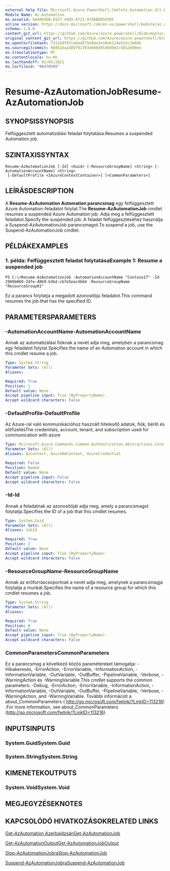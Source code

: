 ```yaml
---
external help file: Microsoft.Azure.PowerShell.Cmdlets.Automation.dll-Help.xml
Module Name: Az.Automation
ms.assetid: 9400E9EB-E927-44D5-8722-9706BDD92FD5
online version: https://docs.microsoft.com/en-us/powershell/module/az.automation/resume-azautomationjob
schema: 2.0.0
content_git_url: https://github.com/Azure/azure-powershell/blob/master/src/Automation/Automation/help/Resume-AzAutomationJob.md
original_content_git_url: https://github.com/Azure/azure-powershell/blob/master/src/Automation/Automation/help/Resume-AzAutomationJob.md
ms.openlocfilehash: 731a2df87ce6ad575e9aa3e10eb124e52ec1b60b
ms.sourcegitcommit: 68451baa389791703e666d95469602c5652609ee
ms.translationtype: MT
ms.contentlocale: hu-HU
ms.lasthandoff: 01/05/2021
ms.locfileid: "98478509"
---
```

# <span data-ttu-id="ca2c1-101">Resume-AzAutomationJob</span><span class="sxs-lookup"><span data-stu-id="ca2c1-101">Resume-AzAutomationJob</span></span>

## <span data-ttu-id="ca2c1-102">SYNOPSIS</span><span class="sxs-lookup"><span data-stu-id="ca2c1-102">SYNOPSIS</span></span>
<span data-ttu-id="ca2c1-103">Felfüggesztett automatizálási feladat folytatása.</span><span class="sxs-lookup"><span data-stu-id="ca2c1-103">Resumes a suspended Automation job.</span></span>

## <span data-ttu-id="ca2c1-104">SZINTAXIS</span><span class="sxs-lookup"><span data-stu-id="ca2c1-104">SYNTAX</span></span>

```
Resume-AzAutomationJob [-Id] <Guid> [-ResourceGroupName] <String> [-AutomationAccountName] <String>
 [-DefaultProfile <IAzureContextContainer>] [<CommonParameters>]
```

## <span data-ttu-id="ca2c1-105">LEÍRÁS</span><span class="sxs-lookup"><span data-stu-id="ca2c1-105">DESCRIPTION</span></span>
<span data-ttu-id="ca2c1-106">A **Resume-AzAutomation Automation parancsmag** egy felfüggesztett Azure Automation-feladatot folytat.</span><span class="sxs-lookup"><span data-stu-id="ca2c1-106">The **Resume-AzAutomationJob** cmdlet resumes a suspended Azure Automation job.</span></span>
<span data-ttu-id="ca2c1-107">Adja meg a felfüggesztett feladatot.</span><span class="sxs-lookup"><span data-stu-id="ca2c1-107">Specify the suspended job.</span></span>
<span data-ttu-id="ca2c1-108">A feladat felfüggesztéséhez használja a Suspend-AzAutomationJob parancsmagot.</span><span class="sxs-lookup"><span data-stu-id="ca2c1-108">To suspend a job, use the Suspend-AzAutomationJob cmdlet.</span></span>

## <span data-ttu-id="ca2c1-109">PÉLDÁK</span><span class="sxs-lookup"><span data-stu-id="ca2c1-109">EXAMPLES</span></span>

### <span data-ttu-id="ca2c1-110">1. példa: Felfüggesztett feladat folytatása</span><span class="sxs-lookup"><span data-stu-id="ca2c1-110">Example 1: Resume a suspended job</span></span>
```
PS C:\>Resume-AzAutomationJob -AutomationAccountName "Contoso17" -Id 2989b069-24fe-40b9-b3bd-cb7e5eac4b64 -ResourceGroupName "ResourceGroup01"
```

<span data-ttu-id="ca2c1-111">Ez a parancs folytatja a megadott azonosítójú feladatot.</span><span class="sxs-lookup"><span data-stu-id="ca2c1-111">This command resumes the job that has the specified ID.</span></span>

## <span data-ttu-id="ca2c1-112">PARAMETERS</span><span class="sxs-lookup"><span data-stu-id="ca2c1-112">PARAMETERS</span></span>

### <span data-ttu-id="ca2c1-113">-AutomationAccountName</span><span class="sxs-lookup"><span data-stu-id="ca2c1-113">-AutomationAccountName</span></span>
<span data-ttu-id="ca2c1-114">Annak az automatizálási fióknak a nevét adja meg, amelyben a parancsmag egy feladatot folytat.</span><span class="sxs-lookup"><span data-stu-id="ca2c1-114">Specifies the name of an Automation account in which this cmdlet resume a job.</span></span>

```yaml
Type: System.String
Parameter Sets: (All)
Aliases:

Required: True
Position: 1
Default value: None
Accept pipeline input: True (ByPropertyName)
Accept wildcard characters: False
```

### <span data-ttu-id="ca2c1-115">-DefaultProfile</span><span class="sxs-lookup"><span data-stu-id="ca2c1-115">-DefaultProfile</span></span>
<span data-ttu-id="ca2c1-116">Az Azure-ral való kommunikációhoz használt hitelesítő adatok, fiók, bérlő és előfizetés</span><span class="sxs-lookup"><span data-stu-id="ca2c1-116">The credentials, account, tenant, and subscription used for communication with azure</span></span>

```yaml
Type: Microsoft.Azure.Commands.Common.Authentication.Abstractions.Core.IAzureContextContainer
Parameter Sets: (All)
Aliases: AzContext, AzureRmContext, AzureCredential

Required: False
Position: Named
Default value: None
Accept pipeline input: False
Accept wildcard characters: False
```

### <span data-ttu-id="ca2c1-117">-Id</span><span class="sxs-lookup"><span data-stu-id="ca2c1-117">-Id</span></span>
<span data-ttu-id="ca2c1-118">Annak a feladatnak az azonosítóját adja meg, amely a parancsmagot folytatja.</span><span class="sxs-lookup"><span data-stu-id="ca2c1-118">Specifies the ID of a job that this cmdlet resumes.</span></span>

```yaml
Type: System.Guid
Parameter Sets: (All)
Aliases: JobId

Required: True
Position: 2
Default value: None
Accept pipeline input: True (ByPropertyName)
Accept wildcard characters: False
```

### <span data-ttu-id="ca2c1-119">-ResourceGroupName</span><span class="sxs-lookup"><span data-stu-id="ca2c1-119">-ResourceGroupName</span></span>
<span data-ttu-id="ca2c1-120">Annak az erőforráscsoportnak a nevét adja meg, amelynek a parancsmagja folytatja a munkát.</span><span class="sxs-lookup"><span data-stu-id="ca2c1-120">Specifies the name of a resource group for which this cmdlet resumes a job.</span></span>

```yaml
Type: System.String
Parameter Sets: (All)
Aliases:

Required: True
Position: 0
Default value: None
Accept pipeline input: True (ByPropertyName)
Accept wildcard characters: False
```

### <span data-ttu-id="ca2c1-121">CommonParameters</span><span class="sxs-lookup"><span data-stu-id="ca2c1-121">CommonParameters</span></span>
<span data-ttu-id="ca2c1-122">Ez a parancsmag a következő közös paramétereket támogatja: -Hibakeresés, -ErrorAction, -ErrorVariable, -InformationAction, -InformationVariable, -OutVariable, -OutBuffer, -PipelineVariable, -Verbose, -WarningAction és -WarningVariable.</span><span class="sxs-lookup"><span data-stu-id="ca2c1-122">This cmdlet supports the common parameters: -Debug, -ErrorAction, -ErrorVariable, -InformationAction, -InformationVariable, -OutVariable, -OutBuffer, -PipelineVariable, -Verbose, -WarningAction, and -WarningVariable.</span></span> <span data-ttu-id="ca2c1-123">További információt a about_CommonParameters ( http://go.microsoft.com/fwlink/?LinkID=113216) .</span><span class="sxs-lookup"><span data-stu-id="ca2c1-123">For more information, see about_CommonParameters (http://go.microsoft.com/fwlink/?LinkID=113216).</span></span>

## <span data-ttu-id="ca2c1-124">INPUTS</span><span class="sxs-lookup"><span data-stu-id="ca2c1-124">INPUTS</span></span>

### <span data-ttu-id="ca2c1-125">System.Guid</span><span class="sxs-lookup"><span data-stu-id="ca2c1-125">System.Guid</span></span>

### <span data-ttu-id="ca2c1-126">System.String</span><span class="sxs-lookup"><span data-stu-id="ca2c1-126">System.String</span></span>

## <span data-ttu-id="ca2c1-127">KIMENETEK</span><span class="sxs-lookup"><span data-stu-id="ca2c1-127">OUTPUTS</span></span>

### <span data-ttu-id="ca2c1-128">System.Void</span><span class="sxs-lookup"><span data-stu-id="ca2c1-128">System.Void</span></span>

## <span data-ttu-id="ca2c1-129">MEGJEGYZÉSEK</span><span class="sxs-lookup"><span data-stu-id="ca2c1-129">NOTES</span></span>

## <span data-ttu-id="ca2c1-130">KAPCSOLÓDÓ HIVATKOZÁSOK</span><span class="sxs-lookup"><span data-stu-id="ca2c1-130">RELATED LINKS</span></span>

[<span data-ttu-id="ca2c1-131">Get-AzAutomation Azerbajdzsán</span><span class="sxs-lookup"><span data-stu-id="ca2c1-131">Get-AzAutomationJob</span></span>](./Get-AzAutomationJob.md)

[<span data-ttu-id="ca2c1-132">Get-AzAutomationOutput</span><span class="sxs-lookup"><span data-stu-id="ca2c1-132">Get-AzAutomationJobOutput</span></span>](./Get-AzAutomationJobOutput.md)

[<span data-ttu-id="ca2c1-133">Stop-AzAutomationJobra</span><span class="sxs-lookup"><span data-stu-id="ca2c1-133">Stop-AzAutomationJob</span></span>](./Stop-AzAutomationJob.md)

[<span data-ttu-id="ca2c1-134">Suspend-AzAutomationJobra</span><span class="sxs-lookup"><span data-stu-id="ca2c1-134">Suspend-AzAutomationJob</span></span>](./Suspend-AzAutomationJob.md)


